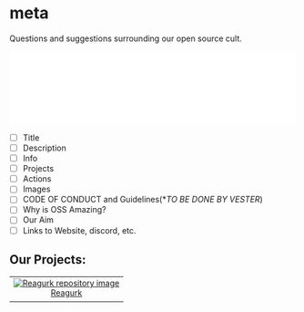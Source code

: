 # meta
Questions and suggestions surrounding our open source cult.

![Org Name](.github/images/title.svg)


<!--PLANS:START-->
- [ ] Title
- [ ] Description
- [ ] Info
- [ ] Projects
- [ ] Actions
- [ ] Images
- [ ] CODE OF CONDUCT and Guidelines(**TO BE DONE BY VESTER*)
- [ ] Why is OSS Amazing?
- [ ] Our Aim
- [ ] Links to Website, discord, etc.
<!--PLANS:END-->





## Our Projects:

<table>
  <tr>
    <td align="center"><a href="https://raw.githubusercontent.com/Vyvy-vi/meta/docs/readme-design/.github/images/reagurk.png"><img src="https://github.com/Vyvy-vi/meta/blob/docs/readme-design/.github/images/reagurk.png" height="300px "width="500px;" alt="Reagurk repository image"/><br /><sub><a href="https://github.com/gurkult/reagurk">Reagurk</a></sub></a></td>
  </tr>
</table>


